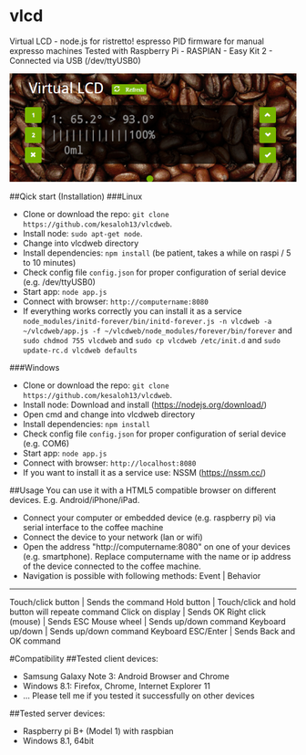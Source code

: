 # vlcd
Virtual LCD - node.js for ristretto! espresso PID firmware for manual expresso machines
Tested with Raspberry Pi - RASPIAN - Easy Kit 2 - Connected via USB (/dev/ttyUSB0)

![alt tag](https://raw.githubusercontent.com/kesaloh13/vlcdweb/master/screenshot.png)

##Qick start (Installation)
###Linux
- Clone or download the repo: `git clone https://github.com/kesaloh13/vlcdweb`.
- Install node: `sudo apt-get node`.
- Change into vlcdweb directory
- Install dependencies: `npm install` (be patient, takes a while on raspi / 5 to 10 minutes)
- Check config file `config.json` for proper configuration of serial device (e.g. /dev/ttyUSB0)
- Start app:  `node app.js`
- Connect with browser: `http://computername:8080`
- If everything works correctly you can install it as a service `node_modules/initd-forever/bin/initd-forever.js -n vlcdweb -a ~/vlcdweb/app.js -f ~/vlcdweb/node_modules/forever/bin/forever` and `sudo chdmod 755 vlcdweb` and `sudo cp vlcdweb /etc/init.d` and `sudo update-rc.d vlcdweb defaults`


###Windows
- Clone or download the repo: `git clone https://github.com/kesaloh13/vlcdweb`.
- Install node: Download and install (https://nodejs.org/download/)
- Open cmd and change into vlcdweb directory
- Install dependencies: `npm install`
- Check config file `config.json` for proper configuration of serial device (e.g. COM6)
- Start app:  `node app.js`
- Connect with browser: `http://localhost:8080`
- If you want to install it as a service use: NSSM (https://nssm.cc/)

##Usage
You can use it with a HTML5 compatible browser on different devices. E.g. Android/iPhone/iPad.
- Connect your computer or embedded device (e.g. raspberry pi) via serial interface to the coffee machine
- Connect the  device to your network (lan or wifi)
- Open the address "http://computername:8080" on one of your devices (e.g. smartphone). Replace computername with the name or ip address of the device connected to the coffee machine.
- Navigation is possible with following methods:
Event                  | Behavior
--------------------------------------------------------------------------
Touch/click button     | Sends the command
Hold button            | Touch/click and hold button will repeate command
Click on display       | Sends OK
Right click (mouse)    | Sends ESC
Mouse wheel            | Sends up/down command
Keyboard up/down       | Sends up/down command
Keyboard ESC/Enter     | Sends Back and OK command

#Compatibility
##Tested client devices:
- Samsung Galaxy Note 3: Android Browser and Chrome
- Windows 8.1: Firefox, Chrome, Internet Explorer 11
- ... Please tell me if you tested it successfully on other devices

##Tested server devices:
- Raspberry pi B+ (Model 1) with raspbian
- Windows 8.1, 64bit
